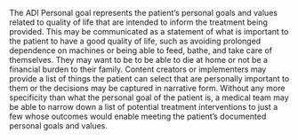 The ADI Personal goal represents the patient’s personal goals and values related to quality of life that are intended to inform the treatment being provided.  This may be communicated as a statement of what is important to the patient to have a good quality of life, such as avoiding prolonged dependence on machines or being able to feed, bathe, and take care of themselves.  They may want to be to be able to die at home or not be a financial burden to their family.  Content creators or implementers may provide a list of things the patient can select that are personally important to them or the decisions may be captured in narrative form.  Without any more specificity than what the personal goal of the patient is, a medical team may be able to narrow down a list of potential treatment interventions to just a few whose outcomes would enable meeting the patient’s documented personal goals and values.